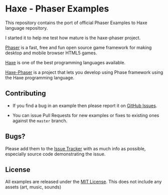 Haxe - Phaser Examples
===============

This repository contains the port of official Phaser Examples to Haxe language repository.

I started it to help me test how mature is the haxe-phaser project.

[Phaser][phaser] is a fast, free and fun open source game framework for making desktop and mobile browser HTML5 games.

[Haxe][haxe] is one of the best programming languages available.

[Haxe-Phaser][haxe-phaser] is a project that lets you develop using Phase framework using the Haxe programming language.



Contributing
------------

- If you find a bug in an example then please report it on [GitHub Issues][issues].

- You can issue Pull Requests for new examples or fixes to existing ones against the `master` branch.



Bugs?
-----

Please add them to the [Issue Tracker][issues] with as much info as possible, especially source code demonstrating the issue.



License
-------

All examples are released under the [MIT License](http://opensource.org/licenses/MIT). This does not include any assets (art, music, sounds)



[issues]: https://github.com/plicatibu/haxe-phaser-examples/issues
[phaser]: http://phaser.io
[haxe-phaser]: https://github.com/Blank101/haxe-phaser
[haxe]: http://haxe.org/